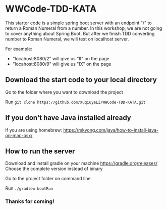 # WWCode-TDD-KATA

This starter code is a simple spring boot server with an endpoint "/" to return a Roman Numeral from a number. 
In this workshop, we are not going to cover anything about Spring Boot. But after we finish TDD converting number to Roman Numeral,
we will test on localhost server. 

For example: 
* "locahost:8080/2" will give us "II" on the page
* "locahost:8080/9" will give us "IX" on the page

## Download the start code to your local directory
Go to the folder where you want to download the project

Run `git clone https://github.com/XuqiuyeLi/WWCode-TDD-KATA.git`

## If you don't have Java installed already
If you are using homebrew: https://mkyong.com/java/how-to-install-java-on-mac-osx/


## How to run the server 
Download and install gradle on your machine 
https://gradle.org/releases/
Choose the complete version instead of binary


Go to the project folder on command line

Run `./gradlew bootRun`



### Thanks for coming!
